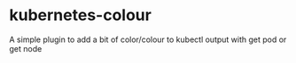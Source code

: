 # kubernetes-colour
A simple plugin to add a bit of color/colour to kubectl output with get pod or get node
